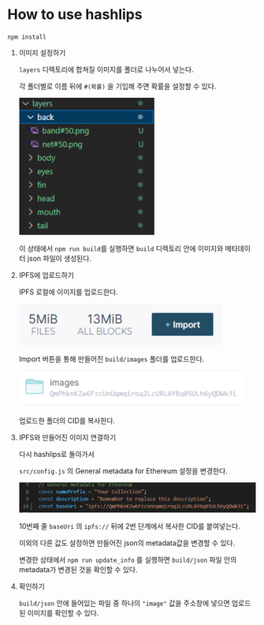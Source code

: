 # How to use hashlips

`npm install` 

1. 이미지 설정하기

   `layers` 디렉토리에 합쳐질 이미지를 폴더로 나누어서 넣는다.

   각 폴더별로 이름 뒤에 `#(확률)` 을 기입해 주면 확률을 설정할 수 있다.

   ![image-20220907232909820](how_to_use_hashlips.assets/image-20220907232909820-16625609517723.png)

   이 상태에서 `npm run build`를 실행하면 `build` 디렉토리 안에 이미지와 메타데이터 json 파일이 생성된다.

2. IPFS에 업로드하기

   IPFS 로컬에 이미지를 업로드한다.

   ![image-20220907232927023](how_to_use_hashlips.assets/image-20220907232927023.png)

   Import 버튼을 통해 만들어진 `build/images` 폴더를 업로드한다.

   ![image-20220907232937473](how_to_use_hashlips.assets/image-20220907232937473.png)

   업로드한 폴더의 CID를 복사한다.

3. IPFS와 만들어진 이미지 연결하기

   다시 hashlips로 돌아가서

   `src/config.js` 의 General metadata for Ethereum 설정을 변경한다.

   ![image-20220907232958268](how_to_use_hashlips.assets/image-20220907232958268.png)

   10번째 줄 `baseUri` 의 `ipfs://` 뒤에 2번 단계에서 복사한 CID를 붙여넣는다.

   이외의 다른 값도 설정하면 만들어진 json의 metadata값을 변경할 수 있다.

   변경한 상태에서 `npm run update_info` 를 실행하면 `build/json` 파일 안의 metadata가 변경된 것을 확인할 수 있다.

4. 확인하기

   `build/json` 안에 들어있는 파일 중 하나의 `"image"` 값을 주소창에 넣으면 업로드된 이미지를 확인할 수 있다.
